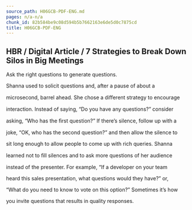 ```yaml
---
source_path: H06GCB-PDF-ENG.md
pages: n/a-n/a
chunk_id: 82b584be9c08d594b5b7662163e6de5d0c7875cd
title: H06GCB-PDF-ENG
---
```

## HBR / Digital Article / 7 Strategies to Break Down Silos in Big Meetings

Ask the right questions to generate questions.

Shanna used to solicit questions and, after a pause of about a

microsecond, barrel ahead. She chose a diﬀerent strategy to encourage

interaction. Instead of saying, “Do you have any questions?” consider

asking, “Who has the ﬁrst question?” If there’s silence, follow up with a

joke, “OK, who has the second question?” and then allow the silence to

sit long enough to allow people to come up with rich queries. Shanna

learned not to ﬁll silences and to ask more questions of her audience

instead of the presenter. For example, “If a developer on your team

heard this sales presentation, what questions would they have?” or,

“What do you need to know to vote on this option?” Sometimes it’s how

you invite questions that results in quality responses.
